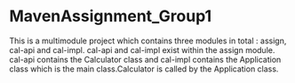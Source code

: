 # MavenAssignment_Group1

This is a multimodule project which contains three modules in total : assign, cal-api and cal-impl. cal-api and cal-impl exist within the assign module. cal-api contains the Calculator class and cal-impl contains the Application class which is the main class.Calculator is called by the Application class.

